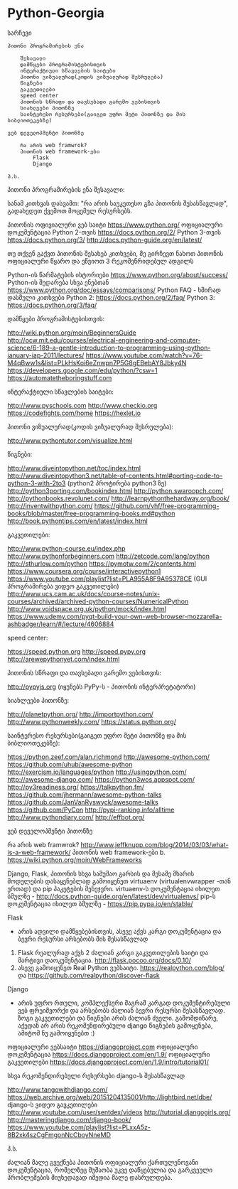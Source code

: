 # Python-Georgia

სარჩევი

	პითონი პროგრამირების ენა

		შესავალი
		დამწყები პროგრამისტებისთვის
		ინტერაქტიული სწავლების საიტები
		პითონი ვიზუალურად(კოდის ვიზუალურად შესრულება)
		წიგნები
		გაკვეთილები
		speed center
		პითონის სწრაფი და თავსებადი გარემო ვებისთვის
		სიახლეები პითონზე
		საინტერესო რესურსები(გაიგეთ უფრო მეტი პითონზე და მის ბიბლიოთეკებზე)

	ვებ დეველოპმენტი პითონზე

		რა არის web framwrok?
		პითონის web framework-ები
			Flask
			Django

	პ.ს.



პითონი პროგრამირების ენა
შესავალი:

სანამ კითხვას დასვამთ: "რა არის საუკეთესო გზა პითონის შესასწავლად",  გადახედეთ ქვემოთ მოცემულ რესურსებს.

პითონის ოფივიალური ვებ საიტი https://www.python.org/
ოფიციალური დოკუმენტაცია 
Python 2-თვის 
https://docs.python.org/2/
Python 3-თვის 
https://docs.python.org/3/
http://docs.python-guide.org/en/latest/


თუ თქვენ გაქვთ პითონის შესახებ კითხვები, მე გირჩევთ ნახოთ პითონის ოფიციალური წყარო და ეწვიოთ 3 რეკომენრიდებულ ადგილს

Python-ის წარმატების ისტორიები
https://www.python.org/about/success/
Python-ის შედარება სხვა ენებთან
https://www.python.org/doc/essays/comparisons/
Python FAQ - ხშირად დასმული კითხვები
Python 2:
https://docs.python.org/2/faq/
Python 3:
https://docs.python.org/3/faq/


დამწყები პროგრამისტებისთვის:

http://wiki.python.org/moin/BeginnersGuide
http://ocw.mit.edu/courses/electrical-engineering-and-computer-science/6-189-a-gentle-introduction-to-programming-using-python-january-iap-2011/lectures/
https://www.youtube.com/watch?v=76-M4qBww1s&list=PLkHsKoi6eZnwpn7P5G8gEBebAY8Jbky4N
https://developers.google.com/edu/python/?csw=1
https://automatetheboringstuff.com


ინტერაქტიული სწავლების საიტები:

http://www.pyschools.com
http://www.checkio.org
https://codefights.com/home
https://hexlet.io


პითონი ვიზუალურად(კოდის ვიზუალურად შესრულება):

http://www.pythontutor.com/visualize.html


წიგნები:

http://www.diveintopython.net/toc/index.html
http://www.diveintopython3.net/table-of-contents.html#porting-code-to-python-3-with-2to3
 (python2 პროტირება python3 ზე)
http://python3porting.com/bookindex.html
http://python.swaroopch.com/
http://pythonbooks.revolunet.com/
http://learnpythonthehardway.org/book/
http://inventwithpython.com/
https://github.com/vhf/free-programming-books/blob/master/free-programming-books.md#python
http://book.pythontips.com/en/latest/index.html


გაკვეთილები:

http://www.python-course.eu/index.php
http://www.pythonforbeginners.com
http://zetcode.com/lang/python
http://sthurlow.com/python
https://pymotw.com/2/contents.html
https://www.coursera.org/course/interactivepython1
https://www.youtube.com/playlist?list=PLA955A8F9A95378CE (GUI პროგრამირება ვიდეო გაკვეთილები)
http://www.ucs.cam.ac.uk/docs/course-notes/unix-courses/archived/archived-python-courses/NumericalPython
http://www.voidspace.org.uk/python/mock/index.html
https://www.udemy.com/pyqt-build-your-own-web-browser-mozzarella-ashbadger/learn/#/lecture/4606884



speed center:

https://speed.python.org
http://speed.pypy.org
http://arewepythonyet.com/index.html

პითონის სწრაფი და თავსებადი გარემო ვებისთვის:

http://pypyjs.org (იყენებს  PyPy-ს - პითონის ინტერპრეტატორი)


სიახლეები პითონზე:

http://planetpython.org/
http://importpython.com/
http://www.pythonweekly.com/
https://status.python.org/

საინტერესო რესურსები(გაიგეთ უფრო მეტი პითონზე და მის ბიბლიოთეკებზე):

https://python.zeef.com/alan.richmond
http://awesome-python.com/
https://github.com/uhub/awesome-python
http://exercism.io/languages/python
http://usingpython.com/
http://awesome-django.com/
https://python3wos.appspot.com/
http://py3readiness.org/
https://talkpython.fm/
 https://github.com/jhermann/awesome-python-talks
 https://github.com/JanVanRyswyck/awesome-talks
 https://github.com/PyCon
 http://pypi-ranking.info/alltime
 http://www.pythondiary.com/
 http://effbot.org/



ვებ დეველოპმენტი პითონზე

რა არის web framwrok?
http://www.jeffknupp.com/blog/2014/03/03/what-is-a-web-framework/
პითონის web framework-ები
     b. https://wiki.python.org/moin/WebFrameworks

Django, Flask, პითონის სხვა სამუშაო გარსის და მესამე მხარის მოდულების დასაყენებლად გამოიყენეთ  virtuaenv (virtualenvwrapper -თან ერთად) და pip პაკეტების მენეჯერი.
virtuaenv-ს  დოკუმენტაცია იხილეთ ბმულზე - http://docs.python-guide.org/en/latest/dev/virtualenvs/
pip-ს დოკუმენტაცია იხილეთ ბმულზე - https://pip.pypa.io/en/stable/

Flask 
- არის ადვილი დამწყებებისთვის, ასევე აქვს კარგი დოკუმენტაცია და ბევრი რესურსი არსებობს მის შესასწავლად 
1. Flask რეალურად აქვს 2 ძალიან კარგი გაკვეთილების საიტი და მარტივი დაოკუმენტაცია. http://flask.pocoo.org/docs/0.10/
2. ასევე გამოიყენეთ Real Python ვებსაიტი. https://realpython.com/blog/  და https://github.com/realpython/discover-flask

Django 
- არის უფრო რთული, კომპლექსური მაგრამ კარგად დოკუმენტირებული ვებ ფრეიმვორქი და არსებობს ძალიან ბევრი რესურსი შესასწავლად. ზოგი გაკვეთილები და წიგნები არის ძალიან ძველი. გამომდინარე, აქედან არ არის რეკომენდირებული django წიგნების გამოყენება, ამიტომ ნუ გამოიყენებთ :)

ოფიციალური ვებსაიტი https://djangoproject.com
ოფიციალური დოკუმენტაცია https://docs.djangoproject.com/en/1.9/
ოფიციალური გაკვეთილები https://docs.djangoproject.com/en/1.9/intro/tutorial01/

სხვა რეკომენდირებული რესურსები django-ს შესასწავლად

http://www.tangowithdjango.com/
https://web.archive.org/web/20151204135001/http://lightbird.net/dbe/
django-ს ვიდეო გავკეთილები http://www.youtube.com/user/sentdex/videos
http://tutorial.djangogirls.org/
http://masteringdjango.com/django-book/
https://www.youtube.com/playlist?list=PLxxA5z-8B2xk4szCgFmgonNcCboyNneMD


პ.ს.

ძალიან მალე გვექნება პითონის ოფიციალური ქართულენოვანი დოკუმენტაცია, რომელზეც მუშაობა უკვე დაწყებულია და გარკვეული პრობლემების მიუხედავად იმედია მალე დასრულდება.
